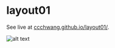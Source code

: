 # layout01

See live at [ccchwang.github.io/layout01/](https://ccchwang.github.io/layout01/).

![alt text](https://i.ibb.co/FmzgnWq/Screen-Shot-2019-03-26-at-4-55-25-PM.png)
